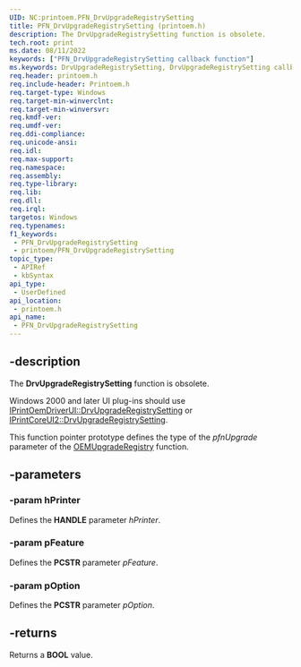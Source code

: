 ```yaml
---
UID: NC:printoem.PFN_DrvUpgradeRegistrySetting
title: PFN_DrvUpgradeRegistrySetting (printoem.h)
description: The DrvUpgradeRegistrySetting function is obsolete.
tech.root: print
ms.date: 08/11/2022
keywords: ["PFN_DrvUpgradeRegistrySetting callback function"]
ms.keywords: DrvUpgradeRegistrySetting, DrvUpgradeRegistrySetting callback function [Print Devices], PFN_DrvUpgradeRegistrySetting, PFN_DrvUpgradeRegistrySetting callback, print.drvupgraderegistrysetting, print_obsoletefunctions_089531d9-0bcb-4fed-84c4-59a3be1ed82e.xml, printoem/DrvUpgradeRegistrySetting
req.header: printoem.h
req.include-header: Printoem.h
req.target-type: Windows
req.target-min-winverclnt: 
req.target-min-winversvr: 
req.kmdf-ver: 
req.umdf-ver: 
req.ddi-compliance: 
req.unicode-ansi: 
req.idl: 
req.max-support: 
req.namespace: 
req.assembly: 
req.type-library: 
req.lib: 
req.dll: 
req.irql: 
targetos: Windows
req.typenames: 
f1_keywords:
 - PFN_DrvUpgradeRegistrySetting
 - printoem/PFN_DrvUpgradeRegistrySetting
topic_type:
 - APIRef
 - kbSyntax
api_type:
 - UserDefined
api_location:
 - printoem.h
api_name:
 - PFN_DrvUpgradeRegistrySetting
---
```


## -description

The **DrvUpgradeRegistrySetting** function is obsolete.

 Windows 2000 and later UI plug-ins should use [IPrintOemDriverUI::DrvUpgradeRegistrySetting](../prcomoem/nf-prcomoem-iprintoemdriverui-drvupgraderegistrysetting.md) or [IPrintCoreUI2::DrvUpgradeRegistrySetting](../prcomoem/nf-prcomoem-iprintcoreui2-drvupgraderegistrysetting.md).

This function pointer prototype defines the type of the *pfnUpgrade* parameter of the [OEMUpgradeRegistry](./nf-printoem-oemupgraderegistry.md) function.

## -parameters

### -param hPrinter

Defines the **HANDLE** parameter *hPrinter*.

### -param pFeature

Defines the **PCSTR** parameter *pFeature*.

### -param pOption

Defines the **PCSTR** parameter *pOption*.

## -returns

Returns a **BOOL** value.